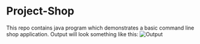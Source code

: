 # Project-Shop
This repo contains java program which demonstrates a basic command line shop application.
Output will look something like this: 
![Output](https://user-images.githubusercontent.com/48171547/128498855-5d4e3c46-bc83-440d-8903-0d7de46c0435.JPG)
